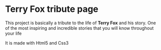# Terry Fox tribute page
<p>This project is basically a tribute to the life of <strong>Terry Fox</strong> and his story. One of the most inspiring and incredible stories that you will know throughout your life</p>
<p>It is made with Html5 and Css3<p>
